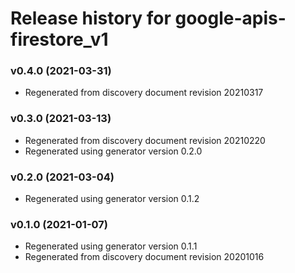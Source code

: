 # Release history for google-apis-firestore_v1

### v0.4.0 (2021-03-31)

* Regenerated from discovery document revision 20210317

### v0.3.0 (2021-03-13)

* Regenerated from discovery document revision 20210220
* Regenerated using generator version 0.2.0

### v0.2.0 (2021-03-04)

* Regenerated using generator version 0.1.2

### v0.1.0 (2021-01-07)

* Regenerated using generator version 0.1.1
* Regenerated from discovery document revision 20201016

